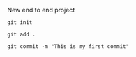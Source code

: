 New end to end project
```
git init 
```

```
git add .
```

```
git commit -m "This is my first commit"
```
